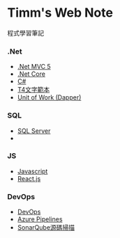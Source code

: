 # Timm's Web Note
程式學習筆記

### .Net
- [.Net MVC 5](https://github.com/timmchentw/Timm_WebNote/blob/main/.Net/%E7%AD%86%E8%A8%98%20-%20ASP.net%20MVC%205.md)
- [.Net Core](https://github.com/timmchentw/Timm_WebNote/blob/main/.Net/%E7%AD%86%E8%A8%98%20-%20ASP.net%20core.md)
- [C#](https://github.com/timmchentw/Timm_WebNote/blob/main/.Net/%E7%AD%86%E8%A8%98%20-%20C%23.md)
- [T4文字範本](https://github.com/timmchentw/Timm_WebNote/blob/main/.Net/%E7%AD%86%E8%A8%98%20-%20T4%E6%96%87%E5%AD%97%E7%AF%84%E6%9C%AC.md)
- [Unit of Work (Dapper)](https://github.com/timmchentw/Timm_WebNote/blob/main/.Net/%E7%AD%86%E8%A8%98%20-%20Unit%20of%20Work%20(Dapper).md)

### SQL
- [SQL Server](https://github.com/timmchentw/Timm_WebNote/blob/main/%E7%AD%86%E8%A8%98%20-%20SQL.md)
- 
### JS
- [Javascript](https://github.com/timmchentw/Timm_WebNote/blob/main/%E7%AD%86%E8%A8%98%20-%20JavaScript.md)
- [React.js](https://github.com/timmchentw/Timm_WebNote/blob/main/%E7%AD%86%E8%A8%98%20-%20JS%20React.md)

### DevOps
- [DevOps](https://github.com/timmchentw/Timm_WebNote/blob/main/%E7%AD%86%E8%A8%98%20-%20%E6%9E%B6%E7%AB%99%E8%88%87%E6%9D%BF%E6%8E%A7.md)
- [Azure Pipelines](https://github.com/timmchentw/Timm_WebNote/blob/main/Azure%20Pipilines/CICD%E8%A9%B3%E7%B4%B0%E6%B5%81%E7%A8%8B%E7%AD%86%E8%A8%98.md)
- [SonarQube源碼掃描](https://github.com/timmchentw/Timm_WebNote/blob/main/%E7%AD%86%E8%A8%98%20%20-%20SonarQube.md)
